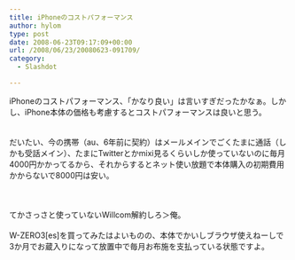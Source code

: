 ```yaml
---
title: iPhoneのコストパフォーマンス
author: hylom
type: post
date: 2008-06-23T09:17:09+00:00
url: /2008/06/23/20080623-091709/
category:
  - Slashdot

---
```

iPhoneのコストパフォーマンス、「かなり良い」は言いすぎだったかなぁ。しかし、iPhone本体の価格も考慮するとコストパフォーマンスは良いと思う。  
</br>   
だいたい、今の携帯（au、6年前に契約）はメールメインでごくたまに通話（しかも受話メイン）、たまにTwitterとかmixi見るくらいしか使っていないのに毎月4000円かかってるから、それからするとネット使い放題で本体購入の初期費用かからないで8000円は安い。</br>  
</br>   
てかさっさと使っていないWillcom解約しろ＞俺。</br>   
W-ZERO3[es]を買ってみたはよいものの、本体でかいしブラウザ使えねーしで3か月でお蔵入りになって放置中で毎月お布施を支払っている状態ですよ。</br>  
</br>
